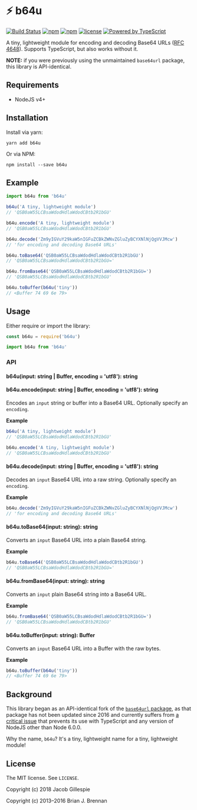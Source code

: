 # ⚡ b64u

[![Build Status](https://img.shields.io/travis/jacobwgillespie/b64u/master.svg)](https://travis-ci.org/jacobwgillespie/b64u)
[![npm](https://img.shields.io/npm/v/b64u.svg)](https://www.npmjs.com/package/b64u)
[![npm](https://img.shields.io/npm/dm/b64u.svg)](https://www.npmjs.com/package/b64u)
[![license](https://img.shields.io/github/license/jacobwgillespie/b64u.svg)](https://github.com/jacobwgillespie/b64u/blob/master/LICENSE)
[![Powered by TypeScript](https://img.shields.io/badge/powered%20by-typescript-blue.svg)](https://www.typescriptlang.org/)

A tiny, lightweight module for encoding and decoding Base64 URLs ([RFC 4648](https://tools.ietf.org/html/rfc4648#section-5)). Supports TypeScript, but also works without it.

**NOTE:** if you were previously using the unmaintained `base64url` package, this library is API-identical.

## Requirements

* NodeJS v4+

## Installation

Install via yarn:

```
yarn add b64u
```

Or via NPM:

```
npm install --save b64u
```

## Example

```typescript
import b64u from 'b64u'

b64u('A tiny, lightweight module')
// 'QSB0aW55LCBsaWdodHdlaWdodCBtb2R1bGU'

b64u.encode('A tiny, lightweight module')
// 'QSB0aW55LCBsaWdodHdlaWdodCBtb2R1bGU'

b64u.decode('Zm9yIGVuY29kaW5nIGFuZCBkZWNvZGluZyBCYXNlNjQgVVJMcw')
// 'for encoding and decoding Base64 URLs'

b64u.toBase64('QSB0aW55LCBsaWdodHdlaWdodCBtb2R1bGU')
// 'QSB0aW55LCBsaWdodHdlaWdodCBtb2R1bGU='

b64u.fromBase64('QSB0aW55LCBsaWdodHdlaWdodCBtb2R1bGU=')
// 'QSB0aW55LCBsaWdodHdlaWdodCBtb2R1bGU'

b64u.toBuffer(b64u('tiny'))
// <Buffer 74 69 6e 79>
```

## Usage

Either require or import the library:

```javascript
const b64u = require('b64u')
```

```typescript
import b64u from 'b64u'
```

### API

#### b64u(input: string | Buffer, encoding = 'utf8'): string

#### b64u.encode(input: string | Buffer, encoding = 'utf8'): string

Encodes an `input` string or buffer into a Base64 URL. Optionally specify an `encoding`.

**Example**

```typescript
b64u('A tiny, lightweight module')
// 'QSB0aW55LCBsaWdodHdlaWdodCBtb2R1bGU'

b64u.encode('A tiny, lightweight module')
// 'QSB0aW55LCBsaWdodHdlaWdodCBtb2R1bGU'
```

#### b64u.decode(input: string | Buffer, encoding = 'utf8'): string

Decodes an `input` Base64 URL into a raw string. Optionally specify an `encoding`.

**Example**

```typescript
b64u.decode('Zm9yIGVuY29kaW5nIGFuZCBkZWNvZGluZyBCYXNlNjQgVVJMcw')
// 'for encoding and decoding Base64 URLs'
```

#### b64u.toBase64(input: string): string

Converts an `input` Base64 URL into a plain Base64 string.

**Example**

```typescript
b64u.toBase64('QSB0aW55LCBsaWdodHdlaWdodCBtb2R1bGU')
// 'QSB0aW55LCBsaWdodHdlaWdodCBtb2R1bGU='
```

#### b64u.fromBase64(input: string): string

Converts an `input` plain Base64 string into a Base64 URL.

**Example**

```typescript
b64u.fromBase64('QSB0aW55LCBsaWdodHdlaWdodCBtb2R1bGU=')
// 'QSB0aW55LCBsaWdodHdlaWdodCBtb2R1bGU'
```

#### b64u.toBuffer(input: string): Buffer

Converts an `input` Base64 URL into a Buffer with the raw bytes.

**Example**

```typescript
b64u.toBuffer(b64u('tiny'))
// <Buffer 74 69 6e 79>
```

## Background

This library began as an API-identical fork of the [`base64url` package](https://github.com/brianloveswords/base64url), as that package has not been updated since 2016 and currently suffers from [a critical issue](https://github.com/brianloveswords/base64url/issues/13) that prevents its use with TypeScript and any version of NodeJS other than Node 6.0.0.

Why the name, `b64u`? It's a tiny, lightweight name for a tiny, lightweight module!

## License

The MIT license. See `LICENSE`.

Copyright (c) 2018 Jacob Gillespie

Copyright (c) 2013–2016 Brian J. Brennan
